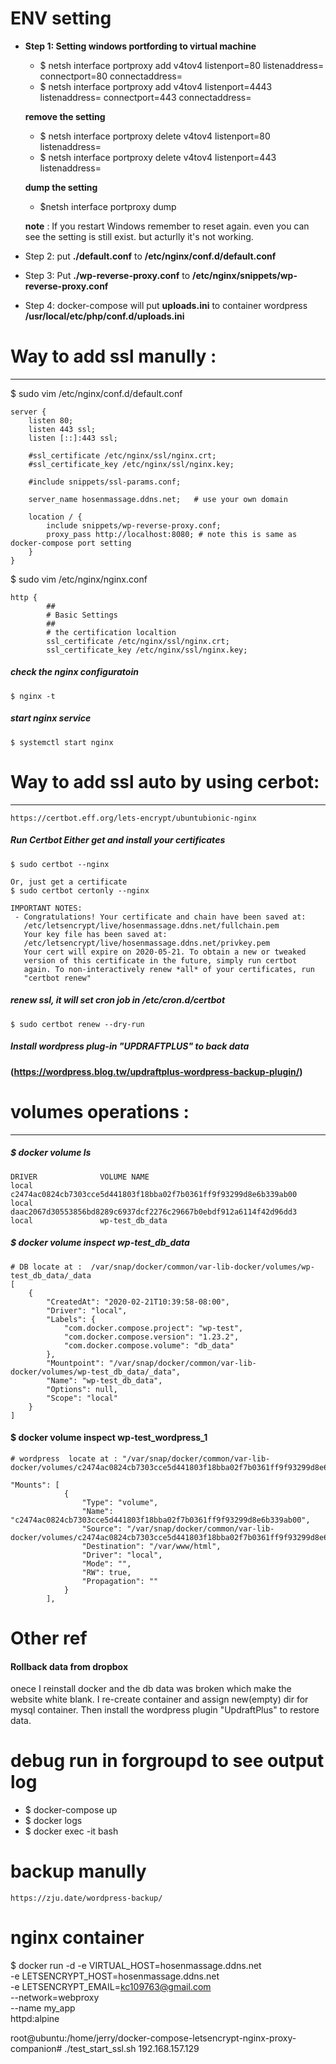 # ENV setting 
- **Step 1: 
    Setting windows portfording to virtual machine**  
	- $ netsh interface portproxy add v4tov4 listenport=80 listenaddress=<yourPublicIP> connectport=80 connectaddress=<yourVmIP>
	- $ netsh interface portproxy add v4tov4 listenport=4443 listenaddress=<yourPublicIP> connectport=443 connectaddress=<yourVmIP>

    **remove the setting** 
	- $ netsh interface portproxy delete v4tov4 listenport=80 listenaddress=<yourPublicIP>
	- $ netsh interface portproxy delete v4tov4 listenport=443 listenaddress=<yourPublicIP>
    
    **dump the setting**
	- $netsh interface portproxy dump
	
    **note** : If you restart Windows remember to reset again. even you can see the setting is still exist. but acturlly it's not working. 

- Step 2: put **./default.conf**   to  **/etc/nginx/conf.d/default.conf**
- Step 3: Put **./wp-reverse-proxy.conf** to  **/etc/nginx/snippets/wp-reverse-proxy.conf**
- Step 4: docker-compose will put **uploads.ini** to container wordpress  **/usr/local/etc/php/conf.d/uploads.ini**

# Way to add ssl manully : 
---
$ sudo vim /etc/nginx/conf.d/default.conf

	server {
		listen 80;
		listen 443 ssl;
		listen [::]:443 ssl;

		#ssl_certificate /etc/nginx/ssl/nginx.crt;
		#ssl_certificate_key /etc/nginx/ssl/nginx.key;

		#include snippets/ssl-params.conf;

		server_name hosenmassage.ddns.net;   # use your own domain

		location / {
			include snippets/wp-reverse-proxy.conf;
			proxy_pass http://localhost:8080; # note this is same as docker-compose port setting 
		}
	}
$ sudo vim /etc/nginx/nginx.conf

    http {
			##
			# Basic Settings
			##
			# the certification localtion
			ssl_certificate /etc/nginx/ssl/nginx.crt;
			ssl_certificate_key /etc/nginx/ssl/nginx.key;

#####  check the nginx configuratoin
    $ nginx -t 
#####  start nginx service 
    $ systemctl start nginx


# Way to add ssl auto by using cerbot: 
---
	https://certbot.eff.org/lets-encrypt/ubuntubionic-nginx

#####  Run Certbot Either get and install your certificates
    $ sudo certbot --nginx

    Or, just get a certificate
    $ sudo certbot certonly --nginx

	IMPORTANT NOTES:
	 - Congratulations! Your certificate and chain have been saved at:
	   /etc/letsencrypt/live/hosenmassage.ddns.net/fullchain.pem
	   Your key file has been saved at:
	   /etc/letsencrypt/live/hosenmassage.ddns.net/privkey.pem
	   Your cert will expire on 2020-05-21. To obtain a new or tweaked
	   version of this certificate in the future, simply run certbot
	   again. To non-interactively renew *all* of your certificates, run
	   "certbot renew"

#####  renew ssl,  it will set cron job in  /etc/cron.d/certbot
	$ sudo certbot renew --dry-run

##### Install wordpress plug-in "UPDRAFTPLUS" to back data  
#### (https://wordpress.blog.tw/updraftplus-wordpress-backup-plugin/)


# volumes  operations : 
---

#####  $ docker volume ls
    DRIVER              VOLUME NAME
    local               c2474ac0824cb7303cce5d441803f18bba02f7b0361ff9f93299d8e6b339ab00
    local               daac2067d30553856bd8289c6937dcf2276c29667b0ebdf912a6114f42d96dd3
    local               wp-test_db_data

##### $ docker volume inspect wp-test_db_data
    # DB locate at :  /var/snap/docker/common/var-lib-docker/volumes/wp-test_db_data/_data
    [
        {
            "CreatedAt": "2020-02-21T10:39:58-08:00",
            "Driver": "local",
            "Labels": {
                "com.docker.compose.project": "wp-test",
                "com.docker.compose.version": "1.23.2",
                "com.docker.compose.volume": "db_data"
            },
            "Mountpoint": "/var/snap/docker/common/var-lib-docker/volumes/wp-test_db_data/_data",
            "Name": "wp-test_db_data",
            "Options": null,
            "Scope": "local"
        }
    ]
    

#### $ docker volume inspect wp-test_wordpress_1
    # wordpress  locate at : "/var/snap/docker/common/var-lib-docker/volumes/c2474ac0824cb7303cce5d441803f18bba02f7b0361ff9f93299d8e6b339ab00/_data"

    "Mounts": [
                {
                    "Type": "volume",
                    "Name": "c2474ac0824cb7303cce5d441803f18bba02f7b0361ff9f93299d8e6b339ab00",
                    "Source": "/var/snap/docker/common/var-lib-docker/volumes/c2474ac0824cb7303cce5d441803f18bba02f7b0361ff9f93299d8e6b339ab00/_data",
                    "Destination": "/var/www/html",
                    "Driver": "local",
                    "Mode": "",
                    "RW": true,
                    "Propagation": ""
                }
            ],
            
# Other ref 

#### Rollback data from dropbox  
onece I reinstall docker and the db data was broken which make the website  white blank. 
I re-create container and assign new(empty) dir for mysql container. Then install the wordpress plugin "UpdraftPlus"  to restore data.

# debug run in forgroupd to see output log
- $ docker-compose up 
- $ docker logs <container>
- $ docker exec -it <container> bash 

# backup manully 
    https://zju.date/wordpress-backup/

# nginx container
$ docker run -d -e VIRTUAL_HOST=hosenmassage.ddns.net \
              -e LETSENCRYPT_HOST=hosenmassage.ddns.net \
              -e LETSENCRYPT_EMAIL=kc109763@gmail.com \
              --network=webproxy \
              --name my_app \
              httpd:alpine

root@ubuntu:/home/jerry/docker-compose-letsencrypt-nginx-proxy-companion# ./test_start_ssl.sh 192.168.157.129